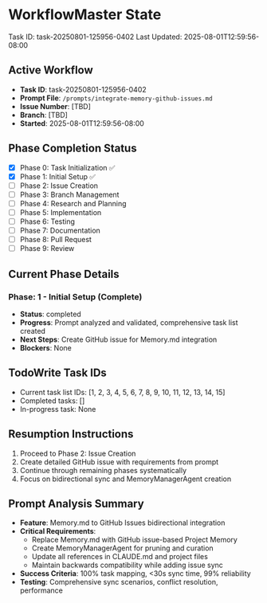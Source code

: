 # WorkflowMaster State
Task ID: task-20250801-125956-0402
Last Updated: 2025-08-01T12:59:56-08:00

## Active Workflow
- **Task ID**: task-20250801-125956-0402
- **Prompt File**: `/prompts/integrate-memory-github-issues.md`
- **Issue Number**: [TBD]
- **Branch**: [TBD]
- **Started**: 2025-08-01T12:59:56-08:00

## Phase Completion Status
- [x] Phase 0: Task Initialization ✅
- [x] Phase 1: Initial Setup ✅
- [ ] Phase 2: Issue Creation
- [ ] Phase 3: Branch Management
- [ ] Phase 4: Research and Planning
- [ ] Phase 5: Implementation
- [ ] Phase 6: Testing
- [ ] Phase 7: Documentation
- [ ] Phase 8: Pull Request
- [ ] Phase 9: Review

## Current Phase Details
### Phase: 1 - Initial Setup (Complete)
- **Status**: completed
- **Progress**: Prompt analyzed and validated, comprehensive task list created
- **Next Steps**: Create GitHub issue for Memory.md integration
- **Blockers**: None

## TodoWrite Task IDs
- Current task list IDs: [1, 2, 3, 4, 5, 6, 7, 8, 9, 10, 11, 12, 13, 14, 15]
- Completed tasks: []
- In-progress task: None

## Resumption Instructions
1. Proceed to Phase 2: Issue Creation
2. Create detailed GitHub issue with requirements from prompt
3. Continue through remaining phases systematically
4. Focus on bidirectional sync and MemoryManagerAgent creation

## Prompt Analysis Summary
- **Feature**: Memory.md to GitHub Issues bidirectional integration
- **Critical Requirements**: 
  - Replace Memory.md with GitHub issue-based Project Memory
  - Create MemoryManagerAgent for pruning and curation
  - Update all references in CLAUDE.md and project files
  - Maintain backwards compatibility while adding issue sync
- **Success Criteria**: 100% task mapping, <30s sync time, 99% reliability
- **Testing**: Comprehensive sync scenarios, conflict resolution, performance